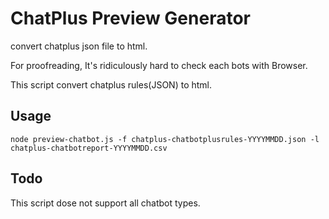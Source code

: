 # ChatPlus Preview Generator
convert chatplus json file to html.

For proofreading, It's ridiculously hard to check each bots with Browser.

This script convert chatplus rules(JSON) to html.

## Usage

```
node preview-chatbot.js -f chatplus-chatbotplusrules-YYYYMMDD.json -l chatplus-chatbotreport-YYYYMMDD.csv
```

## Todo

This script dose not support all chatbot types.
